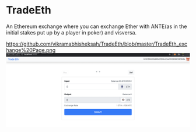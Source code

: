 # TradeEth
An Ethereum exchange where you can exchange Ether with ANTE(as in the initial stakes put up by a player in poker) and visversa.

https://github.com/vikramabhisheksah/TradeEth/blob/master/TradeEth_exchange%20Page.png
![alt text](https://github.com/vikramabhisheksah/TradeEth/blob/master/TradeEth_exchange%20Page.png)
